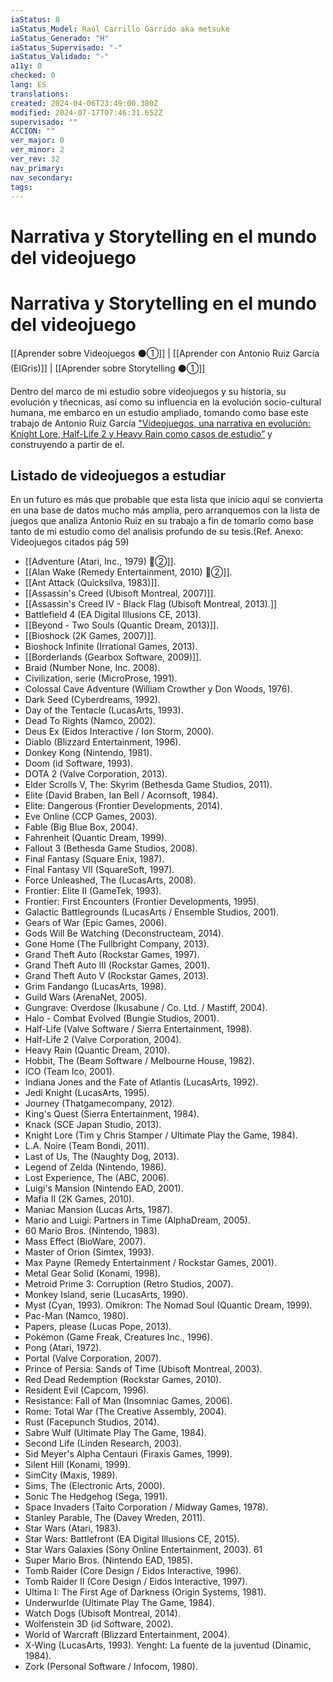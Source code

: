 ```yaml
---
iaStatus: 8
iaStatus_Model: Raúl Carrillo Garrido aka metsuke
iaStatus_Generado: "H"
iaStatus_Supervisado: "-"
iaStatus_Validado: "-"
a11y: 0
checked: 0
lang: ES
translations: 
created: 2024-04-06T23:49:00.380Z
modified: 2024-07-17T07:46:31.652Z
supervisado: ""
ACCION: ""
ver_major: 0
ver_minor: 2
ver_rev: 32
nav_primary: 
nav_secondary: 
tags:
---
```

# Narrativa y Storytelling en el mundo del videojuego
 # Narrativa y Storytelling en el mundo del videojuego

[[Aprender sobre Videojuegos ⚫①]] | [[Aprender con Antonio Ruiz García (ElGris)]] | [[Aprender sobre Storytelling ⚫①]]

Dentro del marco de mi estudio sobre videojuegos y su historia, su evolución y tñecnicas, así como su influencia en la evolución socio-cultural humana, me embarco en un estudio ampliado, tomando como base este trabajo de Antonio Ruiz García ["Videojuegos, una narrativa en evolución: Knight Lore, Half-Life 2 y Heavy Rain como casos de estudio”](https://idus.us.es/bitstream/handle/11441/28546/TFG%20-%20%20Videojuegos%20Narrativa%20Evoluci%C3%B3n%20-%20Antonio%20Ruiz%20Garc%C3%ADa.pdf) y construyendo a partir de el.

## Listado de videojuegos a estudiar

En un futuro es más que probable que esta lista que inicio aquí se convierta en una base de datos mucho más amplia, pero arranquemos con la lista de juegos que analiza Antonio Ruiz en su trabajo a fin de tomarlo como base tanto de mi estudio como del analisis profundo de su tesis.(Ref. Anexo: Videojuegos citados pág 59)

* [[Adventure (Atari, Inc., 1979) 🔴②]].
* [[Alan Wake (Remedy Entertainment, 2010) 🔴②]]. 
* [[Ant Attack (Quicksilva, 1983)]]. 
* [[Assassin's Creed (Ubisoft Montreal, 2007)]]. 
* [[Assassin's Creed IV - Black Flag (Ubisoft Montreal, 2013).]] 
* Battlefield 4 (EA Digital Illusions CE, 2013). 
* [[Beyond - Two Souls (Quantic Dream, 2013)]].
* [[Bioshock (2K Games, 2007)]]. 
* Bioshock Infinite (Irrational Games, 2013). 
* [[Borderlands (Gearbox Software, 2009)]]. 
* Braid (Number None, Inc. 2008). 
* Civilization, serie (MicroProse, 1991). 
* Colossal Cave Adventure (William Crowther y Don Woods, 1976). 
* Dark Seed (Cyberdreams, 1992). 
* Day of the Tentacle (LucasArts, 1993). 
* Dead To Rights (Namco, 2002). 
* Deus Ex (Eidos Interactive / Ion Storm, 2000). 
* Diablo (Blizzard Entertainment, 1996). 
* Donkey Kong (Nintendo, 1981). 
* Doom (id Software, 1993). 
* DOTA 2 (Valve Corporation, 2013). 
* Elder Scrolls V, The: Skyrim (Bethesda Game Studios, 2011). 
* Elite (David Braben, Ian Bell / Acornsoft, 1984). 
* Elite: Dangerous (Frontier Developments, 2014). 
* Eve Online (CCP Games, 2003). 
* Fable (Big Blue Box, 2004). 
* Fahrenheit (Quantic Dream, 1999). 
* Fallout 3 (Bethesda Game Studios, 2008). 
* Final Fantasy (Square Enix, 1987). 
* Final Fantasy VII (SquareSoft, 1997). 
* Force Unleashed, The (LucasArts, 2008). 
* Frontier: Elite II (GameTek, 1993). 
* Frontier: First Encounters (Frontier Developments, 1995). 
* Galactic Battlegrounds (LucasArts / Ensemble Studios, 2001). 
* Gears of War (Epic Games, 2006). 
* Gods Will Be Watching (Deconstructeam, 2014). 
* Gone Home (The Fullbright Company, 2013). 
* Grand Theft Auto (Rockstar Games, 1997). 
* Grand Theft Auto III (Rockstar Games, 2001). 
* Grand Theft Auto V (Rockstar Games, 2013). 
* Grim Fandango (LucasArts, 1998). 
* Guild Wars (ArenaNet, 2005). 
* Gungrave: Overdose (Ikusabune / Co. Ltd. / Mastiff, 2004). 
* Halo - Combat Evolved (Bungie Studios, 2001). 
* Half-Life (Valve Software / Sierra Entertainment, 1998). 
* Half-Life 2 (Valve Corporation, 2004). 
* Heavy Rain (Quantic Dream, 2010). 
* Hobbit, The (Beam Software / Melbourne House, 1982). 
* ICO (Team Ico, 2001). 
* Indiana Jones and the Fate of Atlantis (LucasArts, 1992). 
* Jedi Knight (LucasArts, 1995). 
* Journey (Thatgamecompany, 2012). 
* King's Quest (Sierra Entertainment, 1984). 
* Knack (SCE Japan Studio, 2013). 
* Knight Lore (Tim y Chris Stamper / Ultimate Play the Game, 1984). 
* L.A. Noire (Team Bondi, 2011). 
* Last of Us, The (Naughty Dog, 2013). 
* Legend of Zelda (Nintendo, 1986). 
* Lost Experience, The (ABC, 2006). 
* Luigi's Mansion (Nintendo EAD, 2001). 
* Mafia II (2K Games, 2010). 
* Maniac Mansion (Lucas Arts, 1987). 
* Mario and Luigi: Partners in Time (AlphaDream, 2005). 
* 60 Mario Bros. (Nintendo, 1983). 
* Mass Effect (BioWare, 2007). 
* Master of Orion (Simtex, 1993). 
* Max Payne (Remedy Entertainment / Rockstar Games, 2001). 
* Metal Gear Solid (Konami, 1998). 
* Metroid Prime 3: Corruption (Retro Studios, 2007). 
* Monkey Island, serie (LucasArts, 1990). 
* Myst (Cyan, 1993). Omikron: The Nomad Soul (Quantic Dream, 1999). 
* Pac-Man (Namco, 1980). 
* Papers, please (Lucas Pope, 2013). 
* Pokémon (Game Freak, Creatures Inc., 1996). 
* Pong (Atari, 1972). 
* Portal (Valve Corporation, 2007). 
* Prince of Persia: Sands of Time (Ubisoft Montreal, 2003). 
* Red Dead Redemption (Rockstar Games, 2010). 
* Resident Evil (Capcom, 1996). 
* Resistance: Fall of Man (Insomniac Games, 2006). 
* Rome: Total War (The Creative Assembly, 2004). 
* Rust (Facepunch Studios, 2014). 
* Sabre Wulf (Ultimate Play The Game, 1984). 
* Second Life (Linden Research, 2003). 
* Sid Meyer's Alpha Centauri (Firaxis Games, 1999). 
* Silent Hill (Konami, 1999). 
* SimCity (Maxis, 1989). 
* Sims, The (Electronic Arts, 2000). 
* Sonic The Hedgehog (Sega, 1991). 
* Space Invaders (Taito Corporation / Midway Games, 1978). 
* Stanley Parable, The (Davey Wreden, 2011). 
* Star Wars (Atari, 1983). 
* Star Wars: Battlefront (EA Digital Illusions CE, 2015). 
* Star Wars Galaxies (Sony Online Entertainment, 2003). 61 
* Super Mario Bros. (Nintendo EAD, 1985). 
* Tomb Raider (Core Design / Eidos Interactive, 1996). 
* Tomb Raider II (Core Design / Eidos Interactive, 1997). 
* Ultima I: The First Age of Darkness (Origin Systems, 1981). 
* Underwurlde (Ultimate Play The Game, 1984). 
* Watch Dogs (Ubisoft Montreal, 2014). 
* Wolfenstein 3D (id Software, 2002). 
* World of Warcraft (Blizzard Entertainment, 2004). 
* X-Wing (LucasArts, 1993). Yenght: La fuente de la juventud (Dinamic, 1984). 
* Zork (Personal Software / Infocom, 1980).